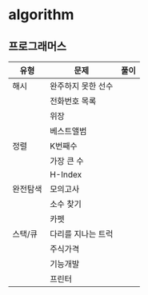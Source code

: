 # algorithm

## 프로그래머스

|유형|문제|풀이|
|------|---|---|
|해시|완주하지 못한 선수| |
| |전화번호 목록| |
| |위장| |
| |베스트앨범| |
|정렬|K번째수| |
| |가장 큰 수| |
| |H-Index| |
|완전탐색|모의고사| |
| |소수 찾기| |
| |카펫| |
|스택/큐|다리를 지나는 트럭| |
| |주식가격| |
| |기능개발| |
| |프린터| |
